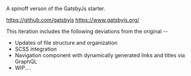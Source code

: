 A spinoff verson of the GatsbyJs starter.

https://github.com/gatsbyjs
https://www.gatsbyjs.org/

This iteration includes the following deviations from the original -- 

* Updates of file structure and organization
* SCSS integration
* Navigation component with dynamically generated links and titles via GraphQL
* WIP....


